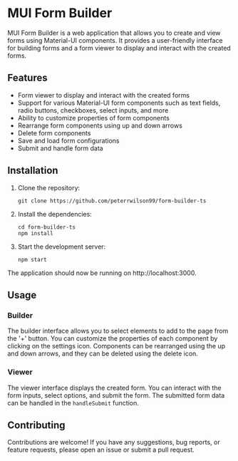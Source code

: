 # MUI Form Builder

MUI Form Builder is a web application that allows you to create and view forms using Material-UI components. It provides a user-friendly interface for building forms and a form viewer to display and interact with the created forms.

## Features

- Form viewer to display and interact with the created forms
- Support for various Material-UI form components such as text fields, radio buttons, checkboxes, select inputs, and more
- Ability to customize properties of form components
- Rearrange form components using up and down arrows
- Delete form components
- Save and load form configurations
- Submit and handle form data

## Installation

1. Clone the repository:

   ```shell
   git clone https://github.com/peterrwilson99/form-builder-ts
   ```
2. Install the dependencies:

    ```
    cd form-builder-ts
    npm install
    ```
3. Start the development server:

    ```
    npm start
    ```

The application should now be running on http://localhost:3000.

## Usage

### Builder

The builder interface allows you to select elements to add to the page from the '+' button. You can customize the properties of each component by clicking on the settings icon. Components can be rearranged using the up and down arrows, and they can be deleted using the delete icon.

### Viewer

The viewer interface displays the created form. You can interact with the form inputs, select options, and submit the form. The submitted form data can be handled in the `handleSubmit` function.

## Contributing

Contributions are welcome! If you have any suggestions, bug reports, or feature requests, please open an issue or submit a pull request.

